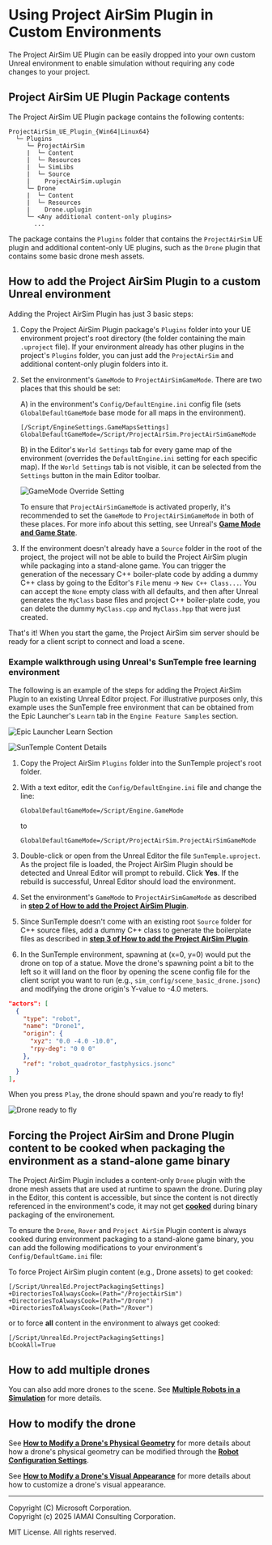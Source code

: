 # Using Project AirSim Plugin in Custom Environments

The Project AirSim UE Plugin can be easily dropped into your own custom Unreal environment to enable simulation without requiring any code changes to your project.

## Project AirSim UE Plugin Package contents

The Project AirSim UE Plugin package contains the following contents:

```
ProjectAirSim_UE_Plugin_{Win64|Linux64}
  └─ Plugins
     └─ ProjectAirSim
     |  └─ Content
     |  └─ Resources
     |  └─ SimLibs
     |  └─ Source
     |    ProjectAirSim.uplugin
     └─ Drone
     |  └─ Content
     |  └─ Resources
     |    Drone.uplugin
     └─ <Any additional content-only plugins>
       ...
```

The package contains the `Plugins` folder that contains the `ProjectAirSim` UE plugin and additional content-only UE plugins, such as the `Drone` plugin that contains some basic drone mesh assets.

## How to add the Project AirSim Plugin to a custom Unreal environment

Adding the Project AirSim Plugin has just 3 basic steps:

1. Copy the Project AirSim Plugin package's `Plugins` folder into your UE environment project's root directory (the folder containing the main `.uproject` file). If your environment already has other plugins in the project's `Plugins` folder, you can just add the `ProjectAirSim` and additional content-only plugin folders into it.

2. Set the environment's `GameMode` to `ProjectAirSimGameMode`. There are two places that this should be set:

    A) in the environment's `Config/DefaultEngine.ini` config file (sets `GlobalDefaultGameMode` base mode for all maps in the environment).

    ```
    [/Script/EngineSettings.GameMapsSettings]
    GlobalDefaultGameMode=/Script/ProjectAirSim.ProjectAirSimGameMode
    ```

    B) in the Editor's `World Settings` tab for every game map of the environment (overrides the `DefaultEngine.ini` setting for each specific map). If the `World Settings` tab is not visible, it can be selected from the `Settings` button in the main Editor toolbar.

    ![GameMode Override Setting](images/projectairsim_plugin_game_mode_override.jpg)

    To ensure that `ProjectAirSimGameMode` is activated properly, it's recommended to set the `GameMode` to `ProjectAirSimGameMode` in both of these places. For more info about this setting, see Unreal's **[Game Mode and Game State](https://docs.unrealengine.com/en-US/Gameplay/Framework/GameMode/index.html)**.

3. If the environment doesn't already have a `Source` folder in the root of the project, the project will not be able to build the Project AirSim plugin while packaging into a stand-alone game. You can trigger the generation of the necessary C++ boiler-plate code by adding a dummy C++ class by going to the Editor's `File` menu -> `New C++ Class...`. You can accept the `None` empty class with all defaults, and then after Unreal generates the `MyClass` base files and project C++ boiler-plate code, you can delete the dummy `MyClass.cpp` and `MyClass.hpp` that were just created.

That's it! When you start the game, the Project AirSim sim server should be ready for a client script to connect and load a scene.

### Example walkthrough using Unreal's SunTemple free learning environment

The following is an example of the steps for adding the Project AirSim Plugin to an existing Unreal Editor project.  For illustrative purposes only, this example uses the SunTemple free environment that can be obtained from the Epic Launcher's `Learn` tab in the `Engine Feature Samples` section.

  ![Epic Launcher Learn Section](images/epic_learn_suntemple.jpg)

  ![SunTemple Content Details](images/epic_learn_suntemple_create.jpg)

1. Copy the Project AirSim `Plugins` folder into the SunTemple project's root folder.

2. With a text editor, edit the `Config/DefaultEngine.ini` file and change the line:

    `GlobalDefaultGameMode=/Script/Engine.GameMode`

    to

    `GlobalDefaultGameMode=/Script/ProjectAirSim.ProjectAirSimGameMode`

3. Double-click or open from the Unreal Editor the file `SunTemple.uproject`. As the project file is loaded, the Project AirSim Plugin should be detected and Unreal Editor will prompt to rebuild. Click **Yes**.  If the rebuild is successful, Unreal Editor should load the environment.

4. Set the environment's `GameMode` to `ProjectAirSimGameMode` as described in **[step 2 of How to add the Project AirSim Plugin](#how-to-add-the-projectairsim-plugin-to-a-custom-unreal-environment)**.

5. Since SunTemple doesn't come with an existing root `Source` folder for C++ source files, add a dummy C++ class to generate the boilerplate files as described in **[step 3 of How to add the Project AirSim Plugin](#how-to-add-the-projectairsim-plugin-to-a-custom-unreal-environment)**.

6. In the SunTemple environment, spawning at (x=0, y=0) would put the drone on top of a statue.  Move the drone's spawning point a bit to the left so it will land on the floor by opening the scene config file for the client script you want to run (e.g., `sim_config/scene_basic_drone.jsonc`) and modifying the drone origin's Y-value to -4.0 meters.

``` json
"actors": [
  {
    "type": "robot",
    "name": "Drone1",
    "origin": {
      "xyz": "0.0 -4.0 -10.0",
      "rpy-deg": "0 0 0"
    },
    "ref": "robot_quadrotor_fastphysics.jsonc"
  }
],
```

When you press `Play`, the drone should spawn and you're ready to fly!

![Drone ready to fly](images/projectairsim_plugin_spawn_Yneg4m.jpg)

## Forcing the Project AirSim and Drone Plugin content to be cooked when packaging the environment as a stand-alone game binary

The Project AirSim Plugin includes a content-only `Drone` plugin with the drone mesh assets that are used at runtime to spawn the drone. During play in the Editor, this content is accessible, but since the content is not directly referenced in the environment's code, it may not get **[cooked](https://docs.unrealengine.com/en-US/Engine/Deployment/Cooking/index.html)** during binary packaging of the environement.

To ensure the `Drone`, `Rover` and `Project AirSim` Plugin content is always cooked during environment packaging to a stand-alone game binary, you can add the following modifications to your environment's `Config/DefaultGame.ini` file:

To force Project AirSim plugin content (e.g., Drone assets) to get cooked:
```
[/Script/UnrealEd.ProjectPackagingSettings]
+DirectoriesToAlwaysCook=(Path="/ProjectAirSim")
+DirectoriesToAlwaysCook=(Path="/Drone")
+DirectoriesToAlwaysCook=(Path="/Rover")
```

or to force **all** content in the environment to always get cooked:

```
[/Script/UnrealEd.ProjectPackagingSettings]
bCookAll=True
```

## How to add multiple drones

You can also add more drones to the scene. See **[Multiple Robots in a Simulation](multiple_robots.md)** for more details.

## How to modify the drone

See **[How to Modify a Drone's Physical Geometry](modify_drone_physical.md)** for more details about how a drone's physical geometry can be modified through the **[Robot Configuration Settings](config_robot.md)**.

See **[How to Modify a Drone's Visual Appearance](modify_drone_visual.md)** for more details about how to customize a drone's visual appearance.

---

Copyright (C) Microsoft Corporation.  
Copyright (c) 2025 IAMAI Consulting Corporation.

MIT License. All rights reserved.
